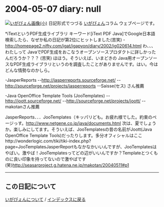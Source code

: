 2004-05-07 diary: null
=====================================================================================================
[![いがぴょん画像(小)](https://igapyon.github.io/diary/images/iga200306s.jpg "いがぴょん")](https://igapyon.github.io/diary/memo/memoigapyon.html) 日記形式でつづる [いがぴょん](https://igapyon.github.io/diary/memo/memoigapyon.html)コラム ウェブページです。

*iTextというPDF生成ライブラリ
キーワード[iText PDF Java]でGoogle日本語検索したら、なぜか私の日記が第2位にヒットしました(苦笑)
-http://homepage2.nifty.com/igat/igapyon/diary/2002/ig020614.html
わ、、、わたしって JavaでPDF生成をおこなうオープンソースプロダクトに詳しかったんだろうか？？？ (苦笑)
ほほう。そういえば、いまどきの Java用オープンソースなPDF生成ライブラリというのを調査したことがありませんです。はい。今はどんな情勢なのかしら。

-JasperReports
--http://jasperreports.sourceforge.net/
--http://sourceforge.net/projects/jasperreports
--Saisse(セス) さん推薦

-Java OpenOffice Template Tools (JooTemplates)
--http://joott.sourceforge.net/
--http://sourceforge.net/projects/joott/
--makotanさん推薦

JasperReports．．．JooTemplates（キッパリども。お疲れ様でした。約束のページっす。http://www.netgene.co.jp/java/documents.html 次は、夏でしょうか。楽しみにしてます。そういえば、JooTemplatesの昔の名前がJoott(Java OpenOffice Template Tools)だったりします。多分オフィシャルはここhttp://wonderlogic.com/tiki/tiki-index.php?page=JooTemplatesJasperReportもなかなかいいんですが、JooTemplatesはやばい。激やば！JooTemplatesってどの辺がいいんですか？Templateとつくものに良い印象を持ってないので激やばです(笑)http://seasarproject.g.hatena.ne.jp/makotan/20040511#p1

----------------------------------------------------------------------------------------------------

## この日記について
[いがぴょんについて](http://www.igapyon.jp/igapyon/diary/memo/memoigapyon.html) / [インデックスに戻る](https://igapyon.github.io/diary/idxall.html)
